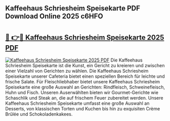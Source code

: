 ## Kaffeehaus Schriesheim Speisekarte PDF Download Online 2025 c6HFO

# <h2><a href="http://gc7hkj7.nevu.top/?p=Kaffeehaus+Schriesheim+Speisekarte">🔗 👉🔴 Kaffeehaus Schriesheim Speisekarte 2025 PDF</a></h2>

[![Kaffeehaus Schriesheim Speisekarte 2025 PDF](https://i.imgur.com/dBaPXMq.png)](http://gc7hkj7.nevu.top/?p=Kaffeehaus+Schriesheim+Speisekarte)
Die Kaffeehaus Schriesheim Speisekarte ist die Kunst, ein Gericht zu kreieren und zwischen einer Vielzahl von Gerichten zu wählen. Die Kaffeehaus Schriesheim Speisekarte unserer Cafeteria bietet einen speziellen Bereich für leichte und frische Salate. Für Fleischliebhaber bietet unsere Kaffeehaus Schriesheim Speisekarte eine große Auswahl an Gerichten: Rindfleisch, Schweinefleisch, Huhn und Fisch. Unseren Auserwählten bieten wir Gourmet-Gerichte wie Schaschlik und Steak an, die auf frischem Feuer zubereitet werden. Unsere Kaffeehaus Schriesheim Speisekarte umfasst eine große Auswahl an Desserts, von klassischen Torten und Kuchen bis hin zu exquisiten Crème Brûlée und Schokoladenkakees.
